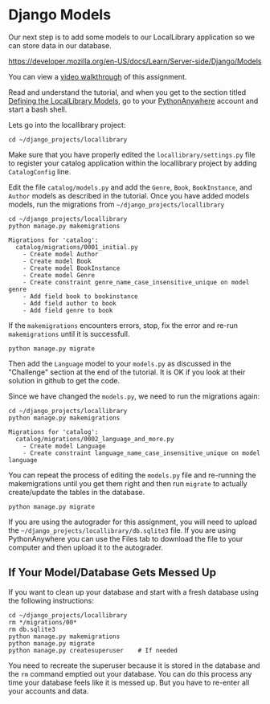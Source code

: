 Django Models
=============

Our next step is to add some models to our LocalLibrary application so we can store
data in our database.

https://developer.mozilla.org/en-US/docs/Learn/Server-side/Django/Models

You can view a
<a href="https://www.youtube.com/watch?v=2-QFePlm7GA&list=PLlRFEj9H3Oj5e-EH0t3kXrcdygrL9-u-Z&index=5" target="_blank">video walkthrough</a> of this assignment.

Read and understand the tutorial, and when you get to the section titled
<a href="https://developer.mozilla.org/en-US/docs/Learn/Server-side/Django/Models#Defining_the_LocalLibrary_Models" target="_blank">Defining the LocalLibrary Models</a>,
go to your
<a href="https://www.pythonanywhere.com" target="_blank">PythonAnywhere</a>
account and start a bash shell.

Lets go into the locallibrary project:

    cd ~/django_projects/locallibrary

Make sure that you have properly edited the `locallibrary/settings.py` file
to register your catalog
application within the locallibrary project by adding `CatalogConfig` line.

Edit the file `catalog/models.py` and add the `Genre`, `Book`, `BookInstance`, and `Author` models
as described in the tutorial.  Once you have added models models, run the migrations
from `~/django_projects/locallibrary`

    cd ~/django_projects/locallibrary
    python manage.py makemigrations

    Migrations for 'catalog':
      catalog/migrations/0001_initial.py
        - Create model Author
        - Create model Book
        - Create model BookInstance
        - Create model Genre
        - Create constraint genre_name_case_insensitive_unique on model genre
        - Add field book to bookinstance
        - Add field author to book
        - Add field genre to book

If the `makemigrations` encounters errors, stop, fix the error and re-run `makemigrations` until
it is successfull.

    python manage.py migrate

Then add the `Language` model to your `models.py` as discussed in the "Challenge" section
at the end of the tutorial.  It is OK if you look at their solution in github to get the code.

Since we have changed the `models.py`, we need to run the migrations again:

    cd ~/django_projects/locallibrary
    python manage.py makemigrations

    Migrations for 'catalog':
      catalog/migrations/0002_language_and_more.py
        - Create model Language
        - Create constraint language_name_case_insensitive_unique on model language

You can repeat the process of editing the `models.py` file and re-running the makemigrations until you get them
right and then run `migrate` to actually create/update the tables in the database.

    python manage.py migrate

If you are using the autograder for this assignment, you will need to upload the
`~/django_projects/locallibrary/db.sqlite3` file.  If you are using PythonAnywhere you can use the Files tab
to download the file to your computer and then upload it to the autograder.

If Your Model/Database Gets Messed Up
-------------------------------------

If you want to clean up your database and start with a
fresh database using the following instructions:

    cd ~/django_projects/locallibrary
    rm */migrations/00*
    rm db.sqlite3
    python manage.py makemigrations
    python manage.py migrate
    python manage.py createsuperuser    # If needed

You need to recreate the superuser because it is stored in the database
and the `rm` command emptied out your database.  You can do
this process any time your database feels like it is messed up.  But
you have to re-enter all your accounts and data.

